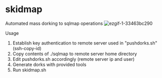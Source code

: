 # skidmap
Automated mass dorking to sqlmap operations
![ezgif-1-33463bc290](https://user-images.githubusercontent.com/24370258/202878598-54f80b6a-5b31-4c97-8255-7a8828c89e7e.gif)

Usage

1. Establish key authentication to remote server used in "pushdorks.sh" (ssh-copy-id)
2. Copy contents of ./sqlmap to remote server home directory
3. Edit pushdorks.sh accordingly (remote server ip and user)
4. Generate dorks with provided tools
4. Run skidmap.sh
